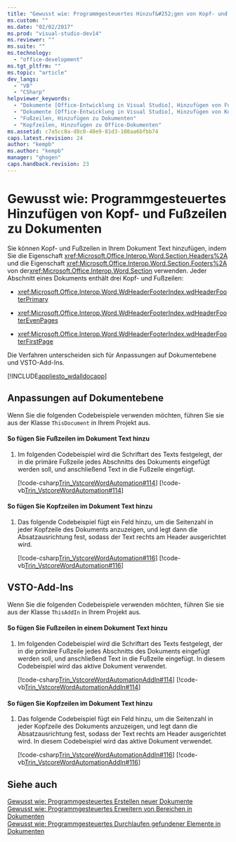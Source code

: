 ```yaml
---
title: "Gewusst wie: Programmgesteuertes Hinzuf&#252;gen von Kopf- und Fu&#223;zeilen zu Dokumenten | Microsoft Docs"
ms.custom: ""
ms.date: "02/02/2017"
ms.prod: "visual-studio-dev14"
ms.reviewer: ""
ms.suite: ""
ms.technology: 
  - "office-development"
ms.tgt_pltfrm: ""
ms.topic: "article"
dev_langs: 
  - "VB"
  - "CSharp"
helpviewer_keywords: 
  - "Dokumente [Office-Entwicklung in Visual Studio], Hinzufügen von Fußzeilen"
  - "Dokumente [Office-Entwicklung in Visual Studio], Hinzufügen von Kopfzeilen"
  - "Fußzeilen, Hinzufügen zu Dokumenten"
  - "Kopfzeilen, Hinzufügen zu Office-Dokumenten"
ms.assetid: c7a5cc8a-d8c0-48e9-81d3-108aa6bfbb74
caps.latest.revision: 24
author: "kempb"
ms.author: "kempb"
manager: "ghogen"
caps.handback.revision: 23
---
```

# Gewusst wie: Programmgesteuertes Hinzuf&#252;gen von Kopf- und Fu&#223;zeilen zu Dokumenten
  Sie können Kopf\- und Fußzeilen in Ihrem Dokument Text hinzufügen, indem Sie die Eigenschaft <xref:Microsoft.Office.Interop.Word.Section.Headers%2A> und die Eigenschaft <xref:Microsoft.Office.Interop.Word.Section.Footers%2A> von der<xref:Microsoft.Office.Interop.Word.Section> verwenden.  Jeder Abschnitt eines Dokuments enthält drei Kopf\- und Fußzeilen:  
  
-   <xref:Microsoft.Office.Interop.Word.WdHeaderFooterIndex.wdHeaderFooterPrimary>  
  
-   <xref:Microsoft.Office.Interop.Word.WdHeaderFooterIndex.wdHeaderFooterEvenPages>  
  
-   <xref:Microsoft.Office.Interop.Word.WdHeaderFooterIndex.wdHeaderFooterFirstPage>  
  
 Die Verfahren unterscheiden sich für Anpassungen auf Dokumentebene und VSTO\-Add\-Ins.  
  
 [!INCLUDE[appliesto_wdalldocapp](../vsto/includes/appliesto-wdalldocapp-md.md)]  
  
## Anpassungen auf Dokumentebene  
 Wenn Sie die folgenden Codebeispiele verwenden möchten, führen Sie sie aus der Klasse `ThisDocument` in Ihrem Projekt aus.  
  
#### So fügen Sie Fußzeilen im Dokument Text hinzu  
  
1.  Im folgenden Codebeispiel wird die Schriftart des Texts festgelegt, der in die primäre Fußzeile jedes Abschnitts des Dokuments eingefügt werden soll, und anschließend Text in die Fußzeile eingefügt.  
  
     [!code-csharp[Trin_VstcoreWordAutomation#114](../snippets/csharp/VS_Snippets_OfficeSP/Trin_VstcoreWordAutomation/CS/ThisDocument.cs#114)]
     [!code-vb[Trin_VstcoreWordAutomation#114](../snippets/visualbasic/VS_Snippets_OfficeSP/Trin_VstcoreWordAutomation/VB/ThisDocument.vb#114)]  
  
#### So fügen Sie Kopfzeilen im Dokument Text hinzu  
  
1.  Das folgende Codebeispiel fügt ein Feld hinzu, um die Seitenzahl in jeder Kopfzeile des Dokuments anzuzeigen, und legt dann die Absatzausrichtung fest, sodass der Text rechts am Header ausgerichtet wird.  
  
     [!code-csharp[Trin_VstcoreWordAutomation#116](../snippets/csharp/VS_Snippets_OfficeSP/Trin_VstcoreWordAutomation/CS/ThisDocument.cs#116)]
     [!code-vb[Trin_VstcoreWordAutomation#116](../snippets/visualbasic/VS_Snippets_OfficeSP/Trin_VstcoreWordAutomation/VB/ThisDocument.vb#116)]  
  
## VSTO\-Add\-Ins  
 Wenn Sie die folgenden Codebeispiele verwenden möchten, führen Sie sie aus der Klasse `ThisAddIn` in Ihrem Projekt aus.  
  
#### So fügen Sie Fußzeilen in einem Dokument Text hinzu  
  
1.  Im folgenden Codebeispiel wird die Schriftart des Texts festgelegt, der in die primäre Fußzeile jedes Abschnitts des Dokuments eingefügt werden soll, und anschließend Text in die Fußzeile eingefügt.  In diesem Codebeispiel wird das aktive Dokument verwendet.  
  
     [!code-csharp[Trin_VstcoreWordAutomationAddIn#114](../snippets/csharp/VS_Snippets_OfficeSP/Trin_VstcoreWordAutomationAddIn/CS/ThisAddIn.cs#114)]
     [!code-vb[Trin_VstcoreWordAutomationAddIn#114](../snippets/visualbasic/VS_Snippets_OfficeSP/Trin_VstcoreWordAutomationAddIn/VB/ThisAddIn.vb#114)]  
  
#### So fügen Sie Kopfzeilen im Dokument Text hinzu  
  
1.  Das folgende Codebeispiel fügt ein Feld hinzu, um die Seitenzahl in jeder Kopfzeile des Dokuments anzuzeigen, und legt dann die Absatzausrichtung fest, sodass der Text rechts am Header ausgerichtet wird.  In diesem Codebeispiel wird das aktive Dokument verwendet.  
  
     [!code-csharp[Trin_VstcoreWordAutomationAddIn#116](../snippets/csharp/VS_Snippets_OfficeSP/Trin_VstcoreWordAutomationAddIn/CS/ThisAddIn.cs#116)]
     [!code-vb[Trin_VstcoreWordAutomationAddIn#116](../snippets/visualbasic/VS_Snippets_OfficeSP/Trin_VstcoreWordAutomationAddIn/VB/ThisAddIn.vb#116)]  
  
## Siehe auch  
 [Gewusst wie: Programmgesteuertes Erstellen neuer Dokumente](../vsto/how-to-programmatically-create-new-documents.md)   
 [Gewusst wie: Programmgesteuertes Erweitern von Bereichen in Dokumenten](../vsto/how-to-programmatically-extend-ranges-in-documents.md)   
 [Gewusst wie: Programmgesteuertes Durchlaufen gefundener Elemente in Dokumenten](../vsto/how-to-programmatically-loop-through-found-items-in-documents.md)  
  
  